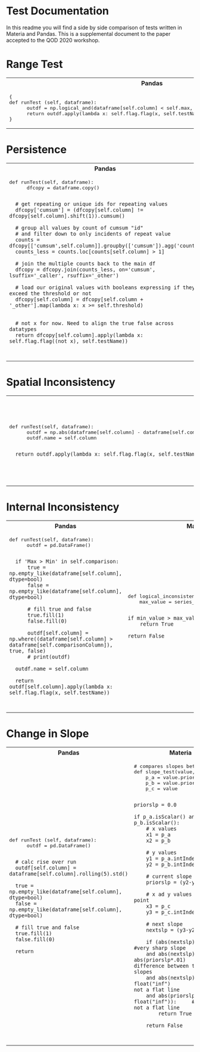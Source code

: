 # Test Documentation

In this readme you will find a side by side comparison of tests written in Materia and Pandas. This is a supplemental document to the paper accepted to the QOD 2020 workshop.

# Range Test

<table>
<tr>
<th>
Pandas
</th>
<th>
Materia
</th>
</tr>

<tr>
<td>
<pre>
{
def runTest (self, dataframe):
      outdf = np.logical_and(dataframe[self.column] < self.max, dataframe[self.column] > self.min)
      return outdf.apply(lambda x: self.flag.flag(x, self.testName))
}
</pre>
</td>
<td>
<pre>
def range_test(value):
    return (value < -20 or value > 20)
</pre>
</td>
</tr>
</table>


# Persistence

<table>
<tr>
<th>
Pandas
</th>
<th>
Materia
</th>
</tr>

<tr>
<td>
<pre>
def runTest(self, dataframe):
      dfcopy = dataframe.copy()

      # get repeating or unique ids for repeating values
      dfcopy['cumsum'] = (dfcopy[self.column] != dfcopy[self.column].shift(1)).cumsum()

      # group all values by count of cumsum "id"
      # and filter down to only incidents of repeat value
      counts = dfcopy[['cumsum',self.column]].groupby(['cumsum']).agg('count')
      counts_less = counts.loc[counts[self.column] > 1]

      # join the multiple counts back to the main df
      dfcopy = dfcopy.join(counts_less, on='cumsum', lsuffix='_caller', rsuffix='_other')

      # load our original values with booleans expressing if they exceed the threshold or not
      dfcopy[self.column] = dfcopy[self.column + '_other'].map(lambda x: x >= self.threshold)


      # not x for now. Need to align the true false across datatypes
      return dfcopy[self.column].apply(lambda x: self.flag.flag((not x), self.testName))
</pre>
</td>
<td>
<pre>
def rv_test(value):
    n = 3
    if not value.isnan():
        if value == value.prior(n):
            return True
    return False

</pre>
</td>
</tr>
</table>

# Spatial Inconsistency

<table>
<tr>
<th>
Pandas
</th>
<th>
Materia
</th>
</tr>

<tr>
<td>
<pre>
def runTest(self, dataframe):
      outdf = np.abs(dataframe[self.column] - dataframe[self.comparisonColumn]) / ((dataframe[self.column]+dataframe[self.comparisonColumn]/2.0)) * 100.0 < self.percentDifference
      outdf.name = self.column

      return outdf.apply(lambda x: self.flag.flag(x, self.testName))
</pre>
</td>
<td>
<pre>
def spatial_inconsistency(value, i):
    comp_val = series_max_10.value().at(value)
    threshold = abs(value * 2)

    if comp_val > (value + threshold) or comp_val < (value - threshold):
        return True

    return False

</pre>
</td>
</tr>
</table>


# Internal Inconsistency

<table>
<tr>
<th>
Pandas
</th>
<th>
Materia
</th>
</tr>

<tr>
<td>
<pre>
def runTest(self, dataframe):
      outdf = pd.DataFrame()

      if 'Max > Min' in self.comparison:
          true = np.empty_like(dataframe[self.column], dtype=bool)
          false = np.empty_like(dataframe[self.column], dtype=bool)

          # fill true and false
          true.fill(1)
          false.fill(0)

          outdf[self.column] = np.where((dataframe[self.column] > dataframe[self.comparisonColumn]), true, false)
          # print(outdf)

      outdf.name = self.column

      return outdf[self.column].apply(lambda x: self.flag.flag(x, self.testName))
</pre>
</td>
<td>
<pre>
def logical_inconsistency_min(min_value):
    max_value = series_max.value().at(min_value)

    if min_value > max_value:
        return True

    return False
</pre>
</td>
</tr>
</table>


# Change in Slope

<table>
<tr>
<th>
Pandas
</th>
<th>
Materia
</th>
</tr>

<tr>
<td>
<pre>
def runTest (self, dataframe):
      outdf = pd.DataFrame()

      # calc rise over run
      outdf[self.column] = dataframe[self.column].rolling(5).std()

      true = np.empty_like(dataframe[self.column], dtype=bool)
      false = np.empty_like(dataframe[self.column], dtype=bool)

      # fill true and false
      true.fill(1)
      false.fill(0)

      return
</pre>
</td>
<td>
<pre>
# compares slopes between values
def slope_test(value, i):
    p_a = value.prior(2)[0]
    p_b = value.prior(2)[1]
    p_c = value

    priorslp = 0.0

    if p_a.isScalar() and p_b.isScalar():
        # x values
        x1 = p_a
        x2 = p_b

        # y values
        y1 = p_a.intIndex()
        y2 = p_b.intIndex()

        # current slope
        priorslp = (y2-y1)/(x2-x1)

        # x ad y values for next point
        x3 = p_c
        y3 = p_c.intIndex()

        # next slope
        nextslp = (y3-y2)/(x3-x2)

        if (abs(nextslp) < .1                   #very sharp slope
        and abs(nextslp) < abs(priorslp*.01)    #big difference between the two slopes
        and abs(nextslp) != float("inf")        #slope is not a flat line
        and abs(priorslp) != float("inf")):     #slope is not a flat line
            return True

        return False

</pre>
</td>
</tr>
</table>
